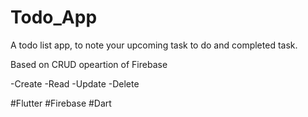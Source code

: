 # Todo_App

A todo list app, to note your upcoming task to do and completed task.

Based on CRUD opeartion of Firebase

-Create
-Read
-Update
-Delete

#Flutter
#Firebase
#Dart
